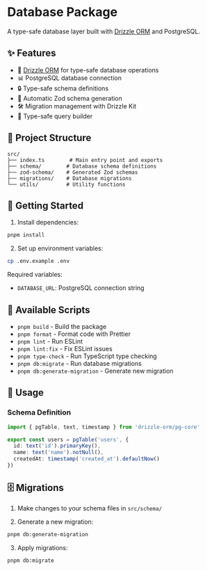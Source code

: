 # Database Package

A type-safe database layer built with [Drizzle ORM](https://orm.drizzle.team/) and PostgreSQL.

## ✨ Features

- 🚀 [Drizzle ORM](https://orm.drizzle.team/) for type-safe database operations
- 📊 PostgreSQL database connection
- 🔒 Type-safe schema definitions
- 🔄 Automatic Zod schema generation
- 🛠️ Migration management with Drizzle Kit
- 📝 Type-safe query builder

## 📁 Project Structure

```
src/
├── index.ts        # Main entry point and exports
├── schema/        # Database schema definitions
├── zod-schema/    # Generated Zod schemas
├── migrations/    # Database migrations
└── utils/         # Utility functions
```

## 🚀 Getting Started

1. Install dependencies:

```bash
pnpm install
```

2. Set up environment variables:

```bash
cp .env.example .env
```

Required variables:

- `DATABASE_URL`: PostgreSQL connection string

## 📝 Available Scripts

- `pnpm build` - Build the package
- `pnpm format` - Format code with Prettier
- `pnpm lint` - Run ESLint
- `pnpm lint:fix` - Fix ESLint issues
- `pnpm type-check` - Run TypeScript type checking
- `pnpm db:migrate` - Run database migrations
- `pnpm db:generate-migration` - Generate new migration

## 🔄 Usage

### Schema Definition

```typescript
import { pgTable, text, timestamp } from 'drizzle-orm/pg-core'

export const users = pgTable('users', {
  id: text('id').primaryKey(),
  name: text('name').notNull(),
  createdAt: timestamp('created_at').defaultNow()
})
```

## 🗄️ Migrations

1. Make changes to your schema files in `src/schema/`

2. Generate a new migration:

```bash
pnpm db:generate-migration
```

3. Apply migrations:

```bash
pnpm db:migrate
```

